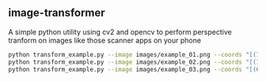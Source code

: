 ## image-transformer

A simple python utility using cv2 and opencv to perform perspective tranform on images
like those scanner apps on your phone

```bash
python transform_example.py --image images/example_01.png --coords "[(73, 239), (356, 117), (475, 265), (187, 443)]"
python transform_example.py --image images/example_02.png --coords "[(101, 185), (393, 151), (479, 323), (187, 441)]"
python transform_example.py --image images/example_03.png --coords "[(63, 242), (291, 110), (361, 252), (78, 386)]"
```

